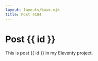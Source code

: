 ```yaml
---
layout: layouts/base.njk
title: Post 4104
---
```


# Post {{ id }}

This is post {{ id }} in my Eleventy project.

